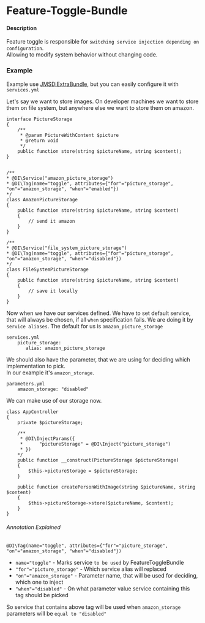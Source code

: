 # Feature-Toggle-Bundle

#### Description

Feature toggle is responsible for `switching service injection depending on configuration`.  
Allowing to modify system behavior without changing code.
 

### Example

Example use [JMSDiExtraBundle](https://github.com/schmittjoh/JMSDiExtraBundle), but you can
easily configure it with `services.yml`

Let's say we want to store images. On developer machines we want to store them on file system,
but anywhere else we want to store them on amazon. 


    interface PictureStorage
    {
        /**
         * @param PictureWithContent $picture
         * @return void
         */
        public function store(string $pictureName, string $content);
    }
   

    /**
    * @DI\Service("amazon_picture_storage")
    * @DI\Tag(name="toggle", attributes={"for"="picture_storage", "on"="amazon_storage", "when"="enabled"})
    */
    class AmazonPictureStorage
    {
        public function store(string $pictureName, string $content)
        {
            // send it amazon
        }
    }

    /**
    * @DI\Service("file_system_picture_storage")
    * @DI\Tag(name="toggle", attributes={"for"="picture_storage", "on"="amazon_storage", "when"="disabled"})
    */
    class FileSystemPictureStorage
    {
        public function store(string $pictureName, string $content)
        {
            // save it locally
        }
    }
 
Now when we have our services defined. We have to set default service, that will always be
chosen, if all `when` specification fails.
We are doing it by `service aliases`. The default for us is `amazon_picture_storage` 

    services.yml
        picture_storage:
           alias: amazon_picture_storage
    
We should also have the parameter, that we are using for deciding which implementation to pick.   
In our example it's `amazon_storage`. 

    parameters.yml
        amazon_storage: "disabled"



We can make use of our storage now.

    class AppController
    {
        private $pictureStorage;

        /**
         * @DI\InjectParams({
         *      "pictureStorage" = @DI\Inject("picture_storage")
         * })
        */
        public function __construct(PictureStorage $pictureStorage)
        {
            $this->pictureStorage = $pictureStorage;       
        }
    
        public function createPersonWithImage(string $pictureName, string $content)
        {
            $this->pictureStorage->store($pictureName, $content);
        }
    }
    
    
###### Annotation Explained
 
`@DI\Tag(name="toggle", attributes={"for"="picture_storage", "on"="amazon_storage", "when"="disabled"})`

* `name="toggle"` - Marks service `to be used` by FeatureToggleBundle
* `"for"="picture_storage"` - Which service alias will replaced
* `"on"="amazon_storage"` - Parameter name, that will be used for deciding, which one to inject
* `"when"="disabled"` - On what parameter value service containing this tag should be picked

So service that contains above tag will be used when `amazon_storage` parameters will be `equal to "disabled"`
